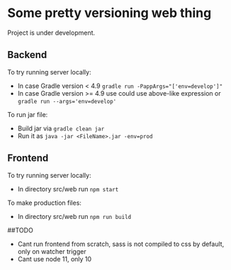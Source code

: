 # Some pretty versioning web thing
Project is under development.

## Backend
To try running server locally:
* In case Gradle version < 4.9 `gradle run -PappArgs="['env=develop']"`
* In case Gradle version >= 4.9 use could use above-like expression or `gradle run --args='env=develop'`

To run jar file:
* Build jar via `gradle clean jar`
* Run it as `java -jar <FileName>.jar -env=prod`

## Frontend
To try running server locally:
* In directory src/web run `npm start`

To make production files:
* In directory src/web run `npm run build`

##TODO
* Cant run frontend from scratch, sass is not compiled to css by default, only on watcher trigger
* Cant use node 11, only 10
